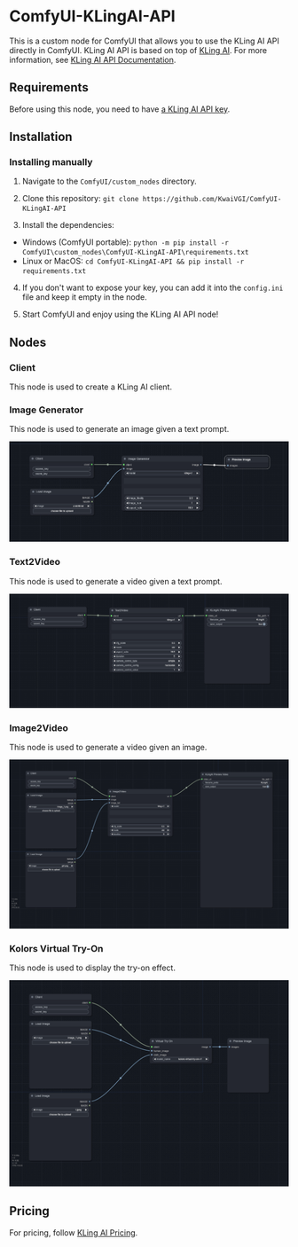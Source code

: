 # ComfyUI-KLingAI-API

This is a custom node for ComfyUI that allows you to use the KLing AI API directly in ComfyUI. KLing AI API is based on top of [KLing AI](https://klingai.com/). For more information, see [KLing AI API Documentation](https://docs.qingque.cn/d/home/eZQArO-0RpjbQMpf5DPa-w8Rp?identityId=1oEER8VjdS8#section=h.wxrj3t7cbpg3).


## Requirements
Before using this node, you need to have [a KLing AI API key](https://docs.qingque.cn/d/home/eZQA6m4cRjTB1BBiE5eJ4lyvL?identityId=1oEER8VjdS8). 

## Installation

### Installing manually

1. Navigate to the `ComfyUI/custom_nodes` directory.

2. Clone this repository: `git clone https://github.com/KwaiVGI/ComfyUI-KLingAI-API`
  
3. Install the dependencies:
  - Windows (ComfyUI portable): `python -m pip install -r ComfyUI\custom_nodes\ComfyUI-KLingAI-API\requirements.txt`
  - Linux or MacOS: `cd ComfyUI-KLingAI-API && pip install -r requirements.txt`

4. If you don't want to expose your key, you can add it into the `config.ini` file and keep it empty in the node.

5. Start ComfyUI and enjoy using the KLing AI API node!

## Nodes

### Client

This node is used to create a KLing AI client.

### Image Generator

This node is used to generate an image given a text prompt.
<p align="center">
  <img src="./examples/image_generation.png" alt="image_generation">
</p>


### Text2Video

This node is used to generate a video given a text prompt.
<p align="center">
  <img src="./examples/text2video.png" alt="text2video">
</p>

### Image2Video

This node is used to generate a video given an image.
<p align="center">
  <img src="./examples/image2video.png" alt="image2video">
</p>

### Kolors Virtual Try-On

This node is used to display the try-on effect.
<p align="center">
  <img src="./examples/kolors_virtual_try_on.png" alt="text2video">
</p>

## Pricing

For pricing, follow [KLing AI Pricing](https://klingai.com/dev-center).